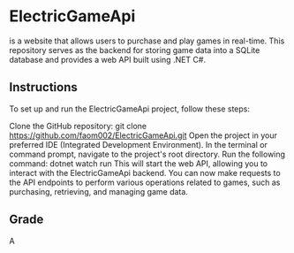# ElectricGameApi 
is a website that allows users to purchase and play games in real-time. This repository serves as the backend for storing game data into a SQLite database and provides a web API built using .NET C#.

## Instructions
To set up and run the ElectricGameApi project, follow these steps:

Clone the GitHub repository: git clone https://github.com/faom002/ElectricGameApi.git
Open the project in your preferred IDE (Integrated Development Environment).
In the terminal or command prompt, navigate to the project's root directory.
Run the following command: dotnet watch run
This will start the web API, allowing you to interact with the ElectricGameApi backend. You can now make requests to the API endpoints to perform various operations related to games, such as purchasing, retrieving, and managing game data.

## Grade
A
